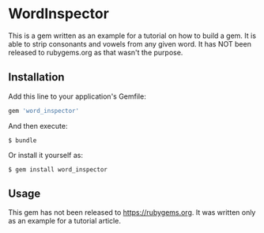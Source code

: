 # WordInspector

This is a gem written as an example for a tutorial on how to build a gem. It is able to strip consonants and vowels from any given word. It has NOT been released to rubygems.org as that wasn't the purpose.

## Installation

Add this line to your application's Gemfile:

```ruby
gem 'word_inspector'
```

And then execute:

    $ bundle

Or install it yourself as:

    $ gem install word_inspector

## Usage

This gem has not been released to https://rubygems.org. It was written only as an example for a tutorial article.  


